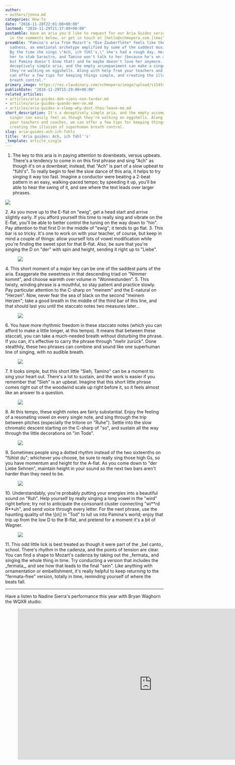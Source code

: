 ```yaml
---
author:
- authors/jenna.md
categories: How-To
date: "2016-11-28T22:01:00+00:00"
lastmod: "2016-11-29T21:37:00+00:00"
postamble: Have an aria you'd like to request for our Aria Guides series? Let us know
  in the comments below, or get in touch at [hello@schmopera.com.](mailto:hello@schmopera.com)
preamble: "Pamina's aria from Mozart's *Die Zauberflöte* feels like the epitome of
  sadness, an emotional archetype amplified by some of the saddest music in opera.
  By the time she sings \"Ach, ich fühl's,\" she's had a rough day. Her mother told
  her to stab Sarastro, and Tamino won't talk to her (because he's on a vow of silence,
  but Pamina doesn't know that) and he maybe doesn't love her anymore. \n\nIt's a
  deceptively simple aria, and the empty accompaniment can make a singer feel as though
  they're walking on eggshells. Along with help from your teachers and coaches, we
  can offer a few tips for keeping things simple, and creating the illusion of superhuman
  breath control."
primary_image: https://res.cloudinary.com/schmopera/image/upload/v1545409169/media/webhook-uploads/1480371015059/2016-11-28---Pamina.jpg.jpg
publishDate: "2016-11-29T15:29:00+00:00"
related_articles:
- articles/aria-guides-deh-vieni-non-tardar.md
- articles/aria-guides-quando-men-vo.md
- articles/aria-guides-o-sleep-why-dost-thou-leave-me.md
short_description: It's a deceptively simple aria, and the empty accompaniment, a
  singer can easily feel as though they're walking on eggshells. Along with help from
  your teachers and coaches, we can offer a few tips for keeping things simple, and
  creating the illusion of superhuman breath control.
slug: aria-guides-ach-ich-fuhls
title: 'Aria guides: Ach, ich fühl''s'
_template: article_single
---
```

 1. The key to this aria is in paying attention to downbeats, versus upbeats. There's a tendency to come in on this first phrase and sing "Ach" as though it's on a downbeat; instead, that "Ach" is part of a slow upbeat to "fühl's". To really begin to feel the slow dance of this aria, it helps to try singing it way too fast. Imagine a conductor were beating a 2-beat pattern in an easy, walking-paced tempo; by speeding it up, you'll be able to hear the swing of it, and see where the text leads over larger phrases.<figure data-type="image">

![](https://res.cloudinary.com/schmopera/image/upload/v1545409169/media/webhook-uploads/1480432576805/Aria-Guide---Ach-ich-fuhls---annotated---1.5.jpg.jpg)

</figure>
 2. As you move up to the E-flat on "ewig", get a head start and arrive slightly early. If you afford yourself this time to really sing and vibrate on the E-flat, you'll be able to better control the tuning on the way down to "hin". Pay attention to that first D in the middle of "ewig"; it tends to go flat.
 3. This bar is so tricky. It's one to work on with your teacher, of course, but keep in mind a couple of things: allow yourself lots of vowel modification while you're finding the sweet spot for that B-flat. Also, be sure that you're singing the D on "der" with spin and height, sending it right up to "Liebe".<figure data-type="image">

![](https://res.cloudinary.com/schmopera/image/upload/v1545409169/media/webhook-uploads/1480432592452/Aria-Guide---Ach-ich-fuhls---annotated---1.75.jpg.jpg)

</figure>
 4. This short moment of a major key can be one of the saddest parts of the aria. Exaggerate the sweetness in that descending triad on "Nimmer kommt", and choose warmth over volume in "Wonnestunden".
 5. This twisty, winding phrase is a mouthful, so stay patient and practice slowly. Pay particular attention to the C-sharp on "meinem" and the E-natural on "Herzen". Now, never fear the sea of black on the second "meinem Herzen"; take a good breath in the middle of the third bar of this line, and that should last you until the staccato notes two measures later...<figure data-type="image">

![](https://res.cloudinary.com/schmopera/image/upload/v1545409169/media/webhook-uploads/1480432611683/Aria-Guide---Ach-ich-fuhls---annotated---2.5.jpg.jpg)

</figure>
 6. You have more rhythmic freedom in these staccato notes (which you can afford to make a little longer, at this tempo). It means that between these staccati, you can take a much-needed breath without disturbing the phrase. If you can, it's effective to carry the phrase through "mehr zurück". Done stealthily, these two phrases can combine and sound like one superhuman line of singing, with no audible breath.<figure data-type="image">

![](https://res.cloudinary.com/schmopera/image/upload/v1545409169/media/webhook-uploads/1480432625598/Aria-Guide---Ach-ich-fuhls---annotated---2.75.jpg.jpg)

</figure>
 7. It looks simple, but this short little "Sieh, Tamino" can be a moment to sing your heart out. There's a lot to sustain, and the work is easier if you remember that "Sieh" is an upbeat. Imagine that this short little phrase comes right out of the woodwind scale up right before it, so it feels almost like an answer to a question.<figure data-type="image">

![](https://res.cloudinary.com/schmopera/image/upload/v1545409169/media/webhook-uploads/1480432641686/Aria-Guide---Achi-ich-fuhls---annotated---3.jpg.jpg)
    </figure>
 8. At this tempo, these eighth notes are fairly substantial. Enjoy the feeling of a resonating vowel on every single note, and sing through the trip between pitches (especially the tritone on "Ruhe"). Settle into the slow chromatic descent starting on the C-sharp of "so", and sustain all the way through the little decorations on "im Tode".<figure data-type="image">

![](https://res.cloudinary.com/schmopera/image/upload/v1545409169/media/webhook-uploads/1480432748220/Aria-Guide---Achi-ich-fuhls---annotated--4.75.jpg.jpg)

</figure>
 9. Sometimes people sing a dotted rhythm instead of the two sixteenths on "fühlst du"; whichever you choose, be sure to really sing those high Gs, so you have momentum and height for the A-flat. As you come down to "der Liebe Sehnen", maintain height in your sound so the next two bars aren't harder than they need to be.<figure data-type="image">

![](https://res.cloudinary.com/schmopera/image/upload/v1545409169/media/webhook-uploads/1480432672229/Aria-Guide---Achi-ich-fuhls---annotated--4.5.jpg.jpg)

</figure>
10. Understandably, you're probably putting your energies into a beautiful sound on "Ruh". Help yourself by really singing a long vowel in the "wird" right before; try not to anticipate the consonant cluster connecting "wi**rd R**uh", and send voice through every letter. For the next phrase, use the haunting quality of the \[o\] in "Tod" to lull us into Pamina's world; enjoy that trip up from the low D to the B-flat, and pretend for a moment it's a bit of Wagner.<figure data-type="image">

![](https://res.cloudinary.com/schmopera/image/upload/v1545409169/media/webhook-uploads/1480432762430/Aria-Guide---Achi-ich-fuhls---annotated--5.jpg.jpg)

</figure>
11. This odd little lick is best treated as though it were part of the _bel canto_ school. There's rhythm in the cadenza, and the points of tension are clear. You can find a shape to Mozart's cadenza by taking out the _fermata_ and singing the whole thing in time. Try conducting a version that includes the _fermata_, and see how that leads to the final "sein". Like anything with ornamentation or embellishment, it's really helpful to keep returning to the "fermata-free" version, totally in time, reminding yourself of where the beats fall.

***

Have a listen to Nadine Sierra's performance this year with Bryan Waghorn the WQXR studio:

<figure data-type="video">
<iframe width="854" height="480" src="https://www.youtube.com/embed/cu0BmPXZ6dI" frameborder="0" allowfullscreen></iframe>
</figure>